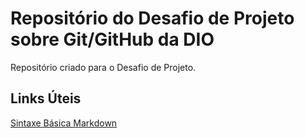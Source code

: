 # Repositório do Desafio de Projeto sobre Git/GitHub da DIO
Repositório criado para o Desafio de Projeto.

## Links Úteis
<a href="https://www.markdownguide.org/basic-syntax/" target="_blank">Sintaxe Básica Markdown</a>
